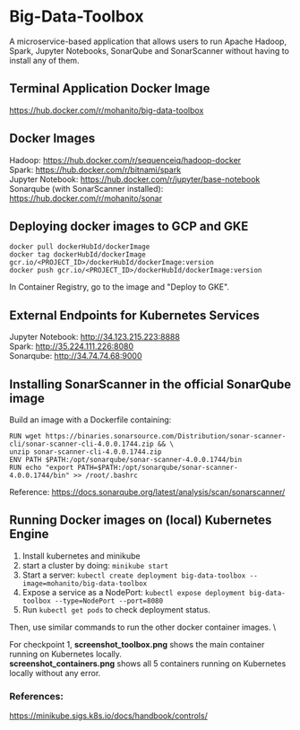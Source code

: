 # Big-Data-Toolbox
A microservice-based application that allows users to run Apache Hadoop, Spark, Jupyter Notebooks, SonarQube and SonarScanner without having to install any of them.

## Terminal Application Docker Image
https://hub.docker.com/r/mohanito/big-data-toolbox

## Docker Images
Hadoop: https://hub.docker.com/r/sequenceiq/hadoop-docker \
Spark: https://hub.docker.com/r/bitnami/spark \
Jupyter Notebook: https://hub.docker.com/r/jupyter/base-notebook \
Sonarqube (with SonarScanner installed): https://hub.docker.com/r/mohanito/sonar 

## Deploying docker images to GCP and GKE
    docker pull dockerHubId/dockerImage
    docker tag dockerHubId/dockerImage gcr.io/<PROJECT_ID>/dockerHubId/dockerImage:version
    docker push gcr.io/<PROJECT_ID>/dockerHubId/dockerImage:version

In Container Registry, go to the image and "Deploy to GKE".

## External Endpoints for Kubernetes Services
Jupyter Notebook: http://34.123.215.223:8888 \
Spark: http://35.224.111.226:8080 \
Sonarqube: http://34.74.74.68:9000

## Installing SonarScanner in the official SonarQube image
Build an image with a Dockerfile containing:
```
RUN wget https://binaries.sonarsource.com/Distribution/sonar-scanner-cli/sonar-scanner-cli-4.0.0.1744.zip && \
unzip sonar-scanner-cli-4.0.0.1744.zip
ENV PATH $PATH:/opt/sonarqube/sonar-scanner-4.0.0.1744/bin
RUN echo "export PATH=$PATH:/opt/sonarqube/sonar-scanner-4.0.0.1744/bin" >> /root/.bashrc
```
Reference: https://docs.sonarqube.org/latest/analysis/scan/sonarscanner/ 

## Running Docker images on (local) Kubernetes Engine
1. Install kubernetes and minikube
2. start a cluster by doing:
        `minikube start`
3. Start a server:
        `kubectl create deployment big-data-toolbox --image=mohanito/big-data-toolbox`
4. Expose a service as a NodePort:
        `kubectl expose deployment big-data-toolbox --type=NodePort --port=8080`
5. Run `kubectl get pods` to check deployment status. 

Then, use similar commands to run the other docker container images. \

For checkpoint 1, **screenshot_toolbox.png** shows the main container running on Kubernetes locally. \
**screenshot_containers.png** shows all 5 containers running on Kubernetes locally without any error.

### References:
https://minikube.sigs.k8s.io/docs/handbook/controls/
